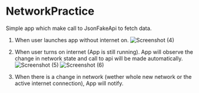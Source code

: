 # NetworkPractice
Simple app which make call to JsonFakeApi to fetch data.


1. When user launches app without internet on.
![Screenshot (4)](https://user-images.githubusercontent.com/48883588/149464995-f36dd852-a60c-4f04-baf5-2733368bc7c7.png)

2. When user turns on internet (App is still running). App will observe the change in network state and call to api will be made automatically.
![Screenshot (5)](https://user-images.githubusercontent.com/48883588/149465337-960bbeb0-1624-481e-ac00-a0482faa36c9.png) ![Screenshot (6)](https://user-images.githubusercontent.com/48883588/149465346-b83cb83d-1c3b-4cfe-97f6-7da6a9885856.png)

3. When there is a change in network (wether whole new network or the active internet connection), App will notify.
